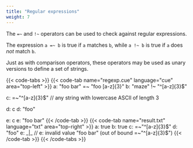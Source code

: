 ```yaml
---
title: "Regular expressions"
weight: 7
---
```


The `=~` and `!~` operators can be used to check against regular expressions.

The expression `a =~ b` is true if `a` matches `b`, while
`a !~ b` is true if `a` does _not_ match `b`.

Just as with comparison operators, these operators may be used
as unary versions to define a set of strings.

{{< code-tabs >}}
{{< code-tab name="regexp.cue" language="cue"  area="top-left" >}}
a: "foo bar" =~ "foo [a-z]{3}"
b: "maze" !~ "^[a-z]{3}$"

c: =~"^[a-z]{3}$" // any string with lowercase ASCII of length 3

d: c
d: "foo"

e: c
e: "foo bar"
{{< /code-tab >}}
{{< code-tab name="result.txt" language="txt"  area="top-right" >}}
a: true
b: true
c: =~"^[a-z]{3}$"
d: "foo"
e: _|_ // e: invalid value "foo bar" (out of bound =~"^[a-z]{3}$")
{{< /code-tab >}}
{{< /code-tabs >}}
